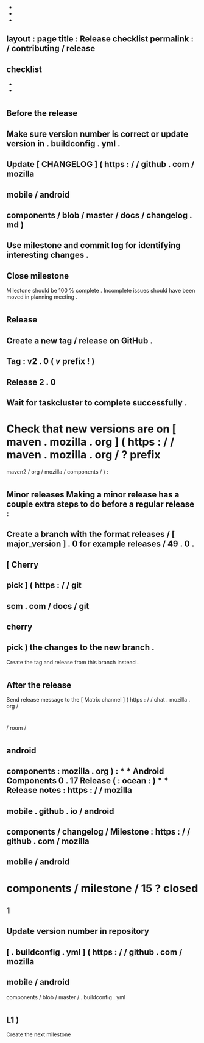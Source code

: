 -
-
-
layout
:
page
title
:
Release
checklist
permalink
:
/
contributing
/
release
-
checklist
-
-
-
#
#
Before
the
release
-
Make
sure
version
number
is
correct
or
update
version
in
.
buildconfig
.
yml
.
-
Update
[
CHANGELOG
]
(
https
:
/
/
github
.
com
/
mozilla
-
mobile
/
android
-
components
/
blob
/
master
/
docs
/
changelog
.
md
)
-
Use
milestone
and
commit
log
for
identifying
interesting
changes
.
-
Close
milestone
-
Milestone
should
be
100
%
complete
.
Incomplete
issues
should
have
been
moved
in
planning
meeting
.
#
#
Release
-
Create
a
new
tag
/
release
on
GitHub
.
-
Tag
:
v2
.
0
(
_v_
prefix
!
)
-
Release
2
.
0
-
Wait
for
taskcluster
to
complete
successfully
.
-
Check
that
new
versions
are
on
[
maven
.
mozilla
.
org
]
(
https
:
/
/
maven
.
mozilla
.
org
/
?
prefix
=
maven2
/
org
/
mozilla
/
components
/
)
:
#
#
#
Minor
releases
Making
a
minor
release
has
a
couple
extra
steps
to
do
before
a
regular
release
:
-
Create
a
branch
with
the
format
releases
/
[
major_version
]
.
0
for
example
releases
/
49
.
0
.
-
[
Cherry
-
pick
]
(
https
:
/
/
git
-
scm
.
com
/
docs
/
git
-
cherry
-
pick
)
the
changes
to
the
new
branch
.
-
Create
the
tag
and
release
from
this
branch
instead
.
#
#
After
the
release
-
Send
release
message
to
the
[
Matrix
channel
]
(
https
:
/
/
chat
.
mozilla
.
org
/
#
/
room
/
#
android
-
components
:
mozilla
.
org
)
:
*
*
Android
Components
0
.
17
Release
(
:
ocean
:
)
*
*
Release
notes
:
https
:
/
/
mozilla
-
mobile
.
github
.
io
/
android
-
components
/
changelog
/
Milestone
:
https
:
/
/
github
.
com
/
mozilla
-
mobile
/
android
-
components
/
milestone
/
15
?
closed
=
1
-
Update
version
number
in
repository
-
[
.
buildconfig
.
yml
]
(
https
:
/
/
github
.
com
/
mozilla
-
mobile
/
android
-
components
/
blob
/
master
/
.
buildconfig
.
yml
#
L1
)
-
Create
the
next
milestone

